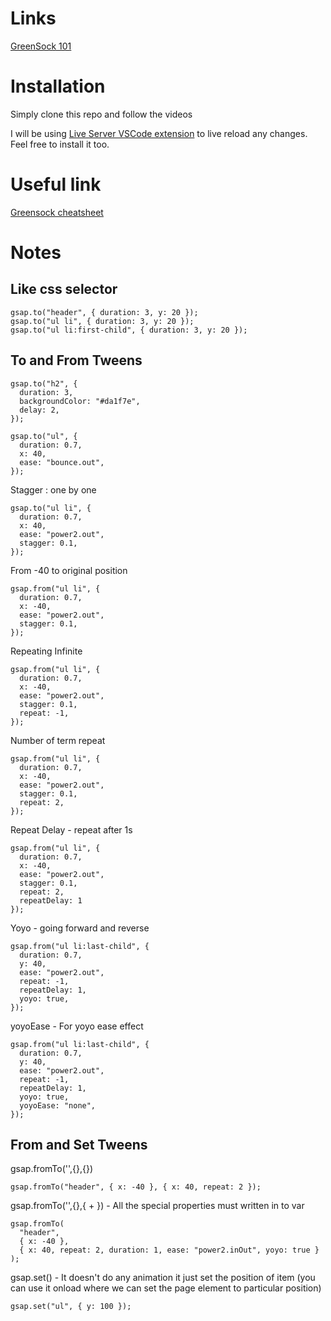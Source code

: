 # Links

[GreenSock 101](https://ihatetomatoes.net/store/)

# Installation

Simply clone this repo and follow the videos

I will be using [Live Server VSCode extension](https://marketplace.visualstudio.com/items?itemName=ritwickdey.LiveServer) to live reload any changes. Feel free to install it too.

# Useful link

[Greensock cheatsheet](https://greensock.com/cheatsheet/)

# Notes

## Like css selector

```
gsap.to("header", { duration: 3, y: 20 });
gsap.to("ul li", { duration: 3, y: 20 });
gsap.to("ul li:first-child", { duration: 3, y: 20 });

```

## To and From Tweens

```
gsap.to("h2", {
  duration: 3,
  backgroundColor: "#da1f7e",
  delay: 2,
});
```

```
gsap.to("ul", {
  duration: 0.7,
  x: 40,
  ease: "bounce.out",
});

```

Stagger : one by one

```
gsap.to("ul li", {
  duration: 0.7,
  x: 40,
  ease: "power2.out",
  stagger: 0.1,
});

```

From -40 to original position

```
gsap.from("ul li", {
  duration: 0.7,
  x: -40,
  ease: "power2.out",
  stagger: 0.1,
});

```

Repeating Infinite

```
gsap.from("ul li", {
  duration: 0.7,
  x: -40,
  ease: "power2.out",
  stagger: 0.1,
  repeat: -1,
});

```

Number of term repeat

```
gsap.from("ul li", {
  duration: 0.7,
  x: -40,
  ease: "power2.out",
  stagger: 0.1,
  repeat: 2,
});

```

Repeat Delay - repeat after 1s

```
gsap.from("ul li", {
  duration: 0.7,
  x: -40,
  ease: "power2.out",
  stagger: 0.1,
  repeat: 2,
  repeatDelay: 1
});
```

Yoyo - going forward and reverse

```
gsap.from("ul li:last-child", {
  duration: 0.7,
  y: 40,
  ease: "power2.out",
  repeat: -1,
  repeatDelay: 1,
  yoyo: true,
});
```

yoyoEase - For yoyo ease effect

```
gsap.from("ul li:last-child", {
  duration: 0.7,
  y: 40,
  ease: "power2.out",
  repeat: -1,
  repeatDelay: 1,
  yoyo: true,
  yoyoEase: "none",
});
```

## From and Set Tweens

gsap.fromTo('<selector>',{<from>},{<to>})

```
gsap.fromTo("header", { x: -40 }, { x: 40, repeat: 2 });
```

gsap.fromTo('<selector>',{<from>},{<to> + <special properties>}) - All the special properties must written in to var

```
gsap.fromTo(
  "header",
  { x: -40 },
  { x: 40, repeat: 2, duration: 1, ease: "power2.inOut", yoyo: true }
);
```

gsap.set() - It doesn't do any animation it just set the position of item (you can use it onload where we can set the page element to particular position)

```
gsap.set("ul", { y: 100 });
```
